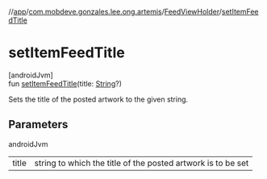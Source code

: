 //[app](../../../index.md)/[com.mobdeve.gonzales.lee.ong.artemis](../index.md)/[FeedViewHolder](index.md)/[setItemFeedTitle](set-item-feed-title.md)

# setItemFeedTitle

[androidJvm]\
fun [setItemFeedTitle](set-item-feed-title.md)(title: [String](https://kotlinlang.org/api/latest/jvm/stdlib/kotlin/-string/index.html)?)

Sets the title of the posted artwork to the given string.

## Parameters

androidJvm

| | |
|---|---|
| title | string to which the title of the posted artwork is to be set |
